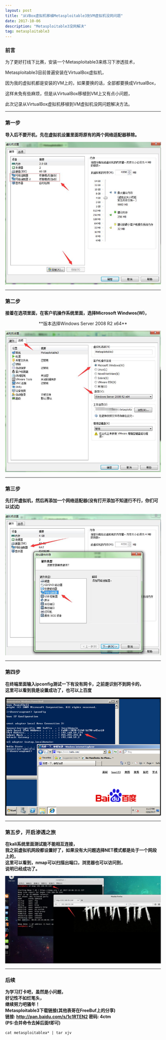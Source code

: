 ```yaml
---
layout: post
title: "从VBox虚拟机移植Metasploitable3到VM虚拟机没网问题"
date: 2017-10-06
description: "Metasploitable3没网解决"
tag: metasploitable3
---
```



### 前言
为了更好打线下比赛，安装一个Metasploitable3来练习下渗透技术，<br/>

Metasploitable3目前普遍安装在VirtualBox虚拟机，<br/>

因为我的虚拟机都是安装的VM上的，如果要换的话，全部都要换成VirtualBox，<br/>

这样未免有些麻烦，但是从VirtualBox移植到VM上又有点小问题，<br/>

此次记录从VirtualBox虚拟机移植到VM虚拟机没网问题解决方法。


---

### 第一步
**导入后不要开机，先在虚拟机设置里面将原有的两个网络适配器移除。**

![images](/images/2017-10-06/met1.png)

---

### 第二步
**接着在选项里面，在客户机操作系统里面，选择Microsoft Windwos(W)，**<br/>

<center>**版本选择Windows Server 2008 R2 x64**</center >

![images](/images/2017-10-06/met2.png)

---

### 第三步
**先打开虚拟机，然后再添加一个网络适配器(没有打开添加不知道行不行，你们可以试试)**

![images](/images/2017-10-06/met3.png)

---

### 第四步
**在终端里面输入ipconfig测试一下有没有网卡，之前是识别不到网卡的，**<br/>
**这里可以看到我是设置成功了，也可以上百度**

![images](/images/2017-10-06/met4.png)

---

### 第五步，开启渗透之旅
**在kali系统里面测试能不能相互连接，**<br/>
**我之前虚拟机网段都设置好了，如果没有大问题选择NET模式都是处于一个网段上的，**<br/>
**这里可以看到，nmap可以扫描出端口，浏览器也可以访问到，**<br/>
**说明已经成功了。**

![images](/images/2017-10-06/met5.png)

---

### 后续
**为学习打卡吧，虽然是小问题，**<br/>
**好记性不如烂笔头，**<br/>
**继续努力吧骚年！**<br/>
**Metasploitable3下载链接(其他表哥在FreeBuf上的分享)**<br/>
**链接: http://pan.baidu.com/s/1c1RTEN2 密码: 4ctm**<br/>
**(PS:合并命令去掉后面f即可)**
```
cat metasploitablea* | tar xjv
```
